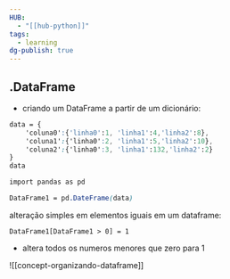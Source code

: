 ```yaml
---
HUB:
  - "[[hub-python]]"
tags:
  - learning
dg-publish: true
---
```


## .DataFrame
- criando um DataFrame a partir de um dicionário:
```css
data = {
    'coluna0':{'linha0':1, 'linha1':4,'linha2':8},
    'coluna1':{'linha0':2, 'linha1':5,'linha2':10},
    'coluna2':{'linha0':3, 'linha1':132,'linha2':2}
}
data
```




```css
import pandas as pd

DataFrame1 = pd.DateFrame(data)

```
alteração simples em elementos iguais em um dataframe:
```
DataFrame1[DataFrame1 > 0] = 1 
```
- altera todos os numeros menores que zero para 1


![[concept-organizando-dataframe]]